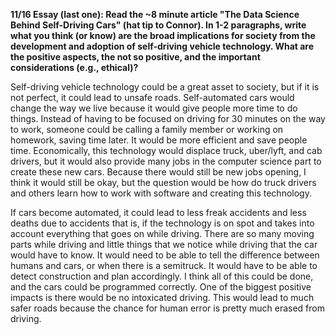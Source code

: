 **11/16 Essay (last one): Read the ~8 minute article "The Data Science Behind Self-Driving Cars" (hat tip to Connor). In 1-2 paragraphs, write what you think (or know) are the broad implications for society from the development and adoption of self-driving vehicle technology. What are the positive aspects, the not so positive, and the important considerations (e.g., ethical)?** 

Self-driving vehicle technology could be a great asset to society, but if it is not perfect, it could lead to unsafe roads. Self-automated cars would change the way we live because it would give people more time to do things. Instead of having to be focused on driving for 30 minutes on the way to work, someone could be calling a family member or working on homework, saving time later. It would be more efficient and save people time. Economically, this technology would displace truck, uber/lyft, and cab drivers, but it would also provide many jobs in the computer science part to create these new cars. Because there would still be new jobs opening, I think it would still be okay, but the question would be how do truck drivers and others learn how to work with software and creating this technology.

If cars become automated, it could lead to less freak accidents and less deaths due to accidents that is, if the technology is on spot and takes into account everything that goes on while driving. There are so many moving parts while driving and little things that we notice while driving that the car would have to know. It would need to be able to tell the difference between humans and cars, or when there is a semitruck. It would have to be able to detect construction and plan accordingly. I think all of this could be done, and the cars could be programmed correctly. One of the biggest positive impacts is there would be no intoxicated driving. This would lead to much safer roads because the chance for human error is pretty much erased from driving.  
